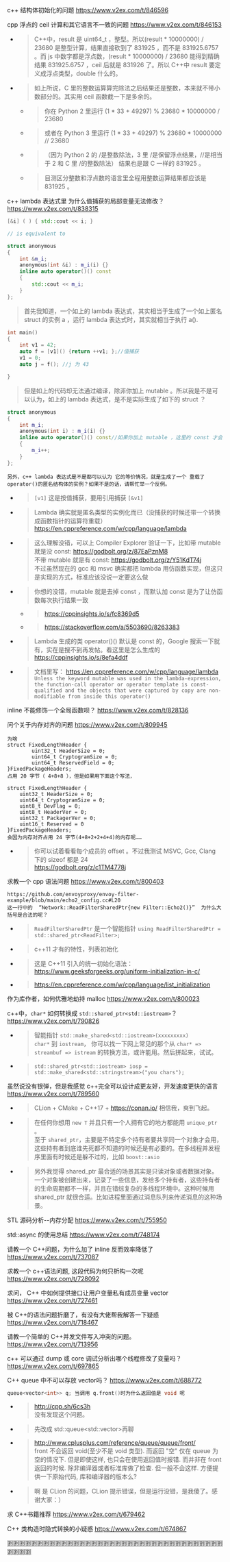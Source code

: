 
c++ 结构体初始化的问题 https://www.v2ex.com/t/846596

cpp 浮点的 ceil 计算和其它语言不一致的问题 https://www.v2ex.com/t/846153
- > C++中，result 是 uint64_t ，整型。所以(result * 10000000) / 23680 是整型计算，结果直接砍到了 831925 ，而不是 831925.6757 。而 js 中数字都是浮点数，(result * 10000000) / 23680 能得到精确结果 831925.6757 ，ceil 后就是 831926 了。所以 C++中 result 要定义成浮点类型，double 什么的。
- > 如上所说，C 里的整数运算算完除法之后结果还是整数，本来就不带小数部分的。其实用 ceil 函数截一下是多余的。
  * > 你在 Python 2 里运行 (1 * 33 + 49297) % 23680 * 10000000 / 23680
  * > 或者在 Python 3 里运行 (1 * 33 + 49297) % 23680 * 10000000 // 23680
  * > （因为 Python 2 的 /是整数除法，3 里 /是保留浮点结果，//是相当于 2 和 C 里 /的整数除法） 结果也是跟 C 一样的 831925 。
  * > 目测区分整数和浮点数的语言里全程用整数运算结果都应该是 831925 。

c++ lambda 表达式里 为什么值捕获的局部变量无法修改？ https://www.v2ex.com/t/838315
```cpp
[&i] ( ) { std::cout << i; }

// is equivalent to

struct anonymous
{
    int &m_i;
    anonymous(int &i) : m_i(i) {}
    inline auto operator()() const
    {
        std::cout << m_i;
    }
};
```
> 首先我知道，一个如上的 lambda 表达式，其实相当于生成了一个如上匿名 struct 的实例 a ，运行 lambda 表达式时，其实就相当于执行 a().
```cpp
int main()
{
    int v1 = 42;
    auto f = [v1]() {return ++v1; };//值捕获
    v1 = 0;
    auto j = f(); //j 为 43

}
```
> 但是如上的代码却无法通过编译，除非你加上 mutable 。所以我是不是可以认为，如上的 lambda 表达式，是不是实际生成了如下的 struct ？
```cpp
struct anonymous
{
    int m_i;
    anonymous(int i) : m_i(i) {}
    inline auto operator()() const//如果你加上 mutable ，这里的 const 才会去掉
    {
        m_i++;
    }
};
```
```console
另外，c++ lambda 表达式是不是都可以认为 它的等价情况，就是生成了一个 重载了 operator()的匿名结构体的实例？如果不是的话，请帮忙举一个反例。
```
- > `[v1]` 这是按值捕获，要用引用捕获 `[&v1]`
- > Lambda 确实就是匿名类型的实例化而已（没捕获的时候还带一个转换成函数指针的运算符重载） https://en.cppreference.com/w/cpp/language/lambda
- > 这么理解没错，可以上 Compiler Explorer 验证一下，比如带 mutable 就是没 const: https://godbolt.org/z/87EaPznM8 <br> 不带 mutable 就是有 const: https://godbolt.org/z/Y51KdT74j <br> 不过虽然现在的 gcc 和 msvc 确实都把 lambda 用仿函数实现，但这只是实现的方式，标准应该没说一定要这么做
- > 你想的没错，mutable 就是去掉 const ，而默认加 const 是为了让仿函数每次执行结果一致
  * > https://cppinsights.io/s/fc8369d5
  * > https://stackoverflow.com/a/5503690/8263383
- > Lambda 生成的类 operator()() 默认是 const 的，Google 搜索一下就有，实在是搜不到再发帖。看这里是怎么生成的 https://cppinsights.io/s/8efa4ddf
- > 文档里写： https://en.cppreference.com/w/cpp/language/lambda `Unless the keyword mutable was used in the lambda-expression, the function-call operator or operator template is const-qualified and the objects that were captured by copy are non-modifiable from inside this operator()`

inline 不能修饰一个全局函数呗？ https://www.v2ex.com/t/828136

问个关于内存对齐的问题 https://www.v2ex.com/t/809945
```console
为啥
struct FixedLengthHeader {
        uint32_t HeaderSize = 0;
        uint64_t CryptogramSize = 0;
        uint64_t ReservedField = 0;
}FixedPackageHeaders;
占用 20 字节（ 4+8+8 ），但是如果用下面这个写法，

struct FixedLengthHeader {
    uint32_t HeaderSize = 0;
    uint64_t CryptogramSize = 0;
    uint8_t DevFlag = 0;
    uint8_t HeaderVer = 0;
    uint32_t PackagerVer = 0;
    uint16_t Reserved = 0
}FixedPackageHeaders;
会因为内存对齐占用 24 字节(4+8+2+2+4+4)的内存呢……
```
- > 你可以试着看看每个成员的 offset 。不过我测试 MSVC, Gcc, Clang 下的 sizeof 都是 24 <br> https://godbolt.org/z/c1TM4778j

求教一个 cpp 语法问题 https://www.v2ex.com/t/800403
```console
https://github.com/envoyproxy/envoy-filter-example/blob/main/echo2_config.cc#L20 
这一行中的  “Network::ReadFilterSharedPtr{new Filter::Echo2()}”  为什么大括号是合法的呢？
```
- > `ReadFilterSharedPtr` 是一个智能指针 `using ReadFilterSharedPtr = std::shared_ptr<ReadFilter>;`
- > c++11 才有的特性，列表初始化
- > 这是 C++11 引入的统一初始化语法： https://www.geeksforgeeks.org/uniform-initialization-in-c/
- > https://en.cppreference.com/w/cpp/language/list_initialization

作为库作者，如何优雅地劫持 malloc https://www.v2ex.com/t/800023

c++中，`char*` 如何转换成 `std::shared_ptr<std::iostream>`？ https://www.v2ex.com/t/790826
- > 智能指针 `std::make_shared<std::iostream>(xxxxxxxxx)` <br> `char*` 到 `iostream`， 你可以找一下网上常见的那个从 `char* => streambuf => istream` 的转换方法，或许能用。然后拼起来，试试。
- > `std::shared_ptr<std::iostream> iosp = std::make_shared<std::stringstream>("you chars");`

虽然说没有银弹，但是我感觉 c++完全可以设计成更友好，开发速度更快的语言 https://www.v2ex.com/t/789560
- > CLion + CMake + C++17 + https://conan.io/  相信我，爽到飞起。
- > 在任何你想用 `new T` 并且只有一个人拥有它的地方都能用 `unique_ptr` 。 <br> 至于 `shared_ptr`，主要是不特定多个持有者要共享同一个对象才会用，这些持有者到底谁先死都不知道的时候还是有必要的。在多线程并发程序里面有时候还是躲不过的，比如 `boost::asio`
- > 另外我觉得 shared_ptr 最合适的场景其实是只读对象或者数据对象。一个对象被创建出来，记录了一些信息，发给多个持有者，这些持有者的生命周期都不一样，并且在错综复杂的多线程环境中。这种时候用 shared_ptr 就很合适。比如进程里面通过消息队列来传递消息的这种场景。

STL 源码分析--内存分配 https://www.v2ex.com/t/755950

std::async 的使用总结 https://www.v2ex.com/t/748174

请教一个 C++问题，为什么加了 inline 反而效率降低了 https://www.v2ex.com/t/737087

求教一个 c++语法问题, 这段代码为何只析构一次呢 https://www.v2ex.com/t/728092

求问， C++ 中如何提供接口让用户变量私有成员变量 vector https://www.v2ex.com/t/727461

被 C++的语法问题折磨了，有没有大佬帮我解答一下疑惑 https://www.v2ex.com/t/718467

请教一个简单的 C++并发文件写入冲突的问题。 https://www.v2ex.com/t/713956

c++ 可以通过 dump 或 core 调试分析出哪个线程修改了变量吗？ https://www.v2ex.com/t/697865

C++ queue 中不可以存放 vector<int>吗？ https://www.v2ex.com/t/688772
```cpp
queue<vector<int>> q; 当调用 q.front()时为什么返回值是 void 呢
```
- > http://cpp.sh/6cs3h <br> 没有发现这个问题。
- > 先改成 std::queue<std::vector<int>>再聊
- > http://www.cplusplus.com/reference/queue/queue/front/ <br> front 不会返回 void(至少不是 void 类型). 而返回 "空" 仅在 queue 为空的情况下. 但是即使这样, 也只会在使用返回值时报错. 而并非在 front 返回的时候. 除非编译器或者标准库做了检查. 但一般不会这样. 方便提供一下原始代码, 库和编译器的版本么?
- > 啊 是 CLion 的问题，CLion 提示错误，但是运行没错，是我傻了。感谢大家：）

求 C++书籍推荐 https://www.v2ex.com/t/679462

C++ 类构造时隐式转换的小疑惑 https://www.v2ex.com/t/674867

:u5272::u5272::u5272::u5272::u5272::u5272::u5272::u5272::u5272::u5272::u5272::u5272::u5272::u5272::u5272::u5272::u5272::u5272::u5272::u5272::u5272::u5272::u5272::u5272::u5272::u5272::u5272::u5272::u5272::u5272::u5272::u5272::u5272::u5272::u5272::u5272::u5272::u5272::u5272::u5272:

